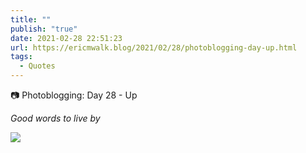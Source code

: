 ```yaml
---
title: ""
publish: "true"
date: 2021-02-28 22:51:23
url: https://ericmwalk.blog/2021/02/28/photoblogging-day-up.html
tags:
  - Quotes
---
```


📷 Photoblogging: Day 28 - Up


*Good words to live by*

![](https://ericmwalk.blog/uploads/2021/4091d4f886.jpg)